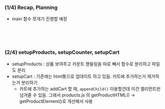 
### (1/4) Recap, Planning

- main 함수 쪼개기 진행할 예정

<br/><br/><br/>


### (2/4) setupProducts, setupCounter, setupCart

- setupProducts : 상품 보여주고 카운트 핸들링을 따로 빼서 함수로 분리하고 파일도 분리
- setupCart : 기존에는 html통으로 업데이트 하고 있음. 카트에 추가하는거 제거하는거 분리하기
    - 카트에 추가하는 addCart 할 때, `appendChild()` 이용할건데 이건 엘리먼트만 넘겨줄 수 있음.
    그래서 products.js 의 getProductHTML() → getProductElement()로 개선해서 사용
